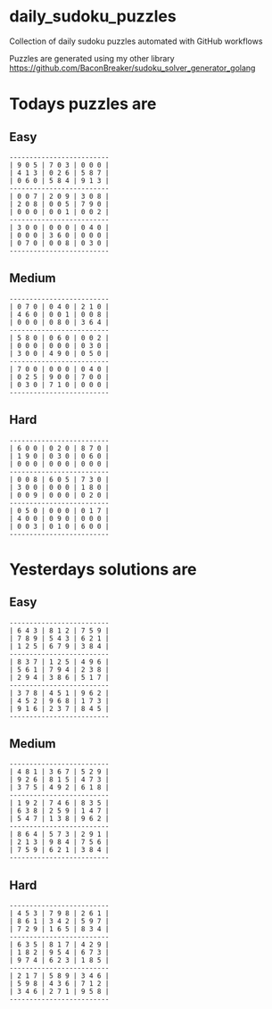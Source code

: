 
# daily_sudoku_puzzles 

Collection of daily sudoku puzzles automated with GitHub workflows 

Puzzles are generated using my other library https://github.com/BaconBreaker/sudoku_solver_generator_golang 
 

# Todays puzzles are 

## Easy 

```
-------------------------
| 9 0 5 | 7 0 3 | 0 0 0 | 
| 4 1 3 | 0 2 6 | 5 8 7 | 
| 0 6 0 | 5 8 4 | 9 1 3 | 
-------------------------
| 0 0 7 | 2 0 9 | 3 0 8 | 
| 2 0 8 | 0 0 5 | 7 9 0 | 
| 0 0 0 | 0 0 1 | 0 0 2 | 
-------------------------
| 3 0 0 | 0 0 0 | 0 4 0 | 
| 0 0 0 | 3 6 0 | 0 0 0 | 
| 0 7 0 | 0 0 8 | 0 3 0 | 
-------------------------
```
## Medium 

```
-------------------------
| 0 7 0 | 0 4 0 | 2 1 0 | 
| 4 6 0 | 0 0 1 | 0 0 8 | 
| 0 0 0 | 0 8 0 | 3 6 4 | 
-------------------------
| 5 8 0 | 0 6 0 | 0 0 2 | 
| 0 0 0 | 0 0 0 | 0 3 0 | 
| 3 0 0 | 4 9 0 | 0 5 0 | 
-------------------------
| 7 0 0 | 0 0 0 | 0 4 0 | 
| 0 2 5 | 9 0 0 | 7 0 0 | 
| 0 3 0 | 7 1 0 | 0 0 0 | 
-------------------------
```
## Hard 

```
-------------------------
| 6 0 0 | 0 2 0 | 8 7 0 | 
| 1 9 0 | 0 3 0 | 0 6 0 | 
| 0 0 0 | 0 0 0 | 0 0 0 | 
-------------------------
| 0 0 8 | 6 0 5 | 7 3 0 | 
| 3 0 0 | 0 0 0 | 1 8 0 | 
| 0 0 9 | 0 0 0 | 0 2 0 | 
-------------------------
| 0 5 0 | 0 0 0 | 0 1 7 | 
| 4 0 0 | 0 9 0 | 0 0 0 | 
| 0 0 3 | 0 1 0 | 6 0 0 | 
-------------------------
```
# Yesterdays solutions are 

## Easy 

```
-------------------------
| 6 4 3 | 8 1 2 | 7 5 9 | 
| 7 8 9 | 5 4 3 | 6 2 1 | 
| 1 2 5 | 6 7 9 | 3 8 4 | 
-------------------------
| 8 3 7 | 1 2 5 | 4 9 6 | 
| 5 6 1 | 7 9 4 | 2 3 8 | 
| 2 9 4 | 3 8 6 | 5 1 7 | 
-------------------------
| 3 7 8 | 4 5 1 | 9 6 2 | 
| 4 5 2 | 9 6 8 | 1 7 3 | 
| 9 1 6 | 2 3 7 | 8 4 5 | 
-------------------------
```
## Medium 

```
-------------------------
| 4 8 1 | 3 6 7 | 5 2 9 | 
| 9 2 6 | 8 1 5 | 4 7 3 | 
| 3 7 5 | 4 9 2 | 6 1 8 | 
-------------------------
| 1 9 2 | 7 4 6 | 8 3 5 | 
| 6 3 8 | 2 5 9 | 1 4 7 | 
| 5 4 7 | 1 3 8 | 9 6 2 | 
-------------------------
| 8 6 4 | 5 7 3 | 2 9 1 | 
| 2 1 3 | 9 8 4 | 7 5 6 | 
| 7 5 9 | 6 2 1 | 3 8 4 | 
-------------------------
```
## Hard 

```
-------------------------
| 4 5 3 | 7 9 8 | 2 6 1 | 
| 8 6 1 | 3 4 2 | 5 9 7 | 
| 7 2 9 | 1 6 5 | 8 3 4 | 
-------------------------
| 6 3 5 | 8 1 7 | 4 2 9 | 
| 1 8 2 | 9 5 4 | 6 7 3 | 
| 9 7 4 | 6 2 3 | 1 8 5 | 
-------------------------
| 2 1 7 | 5 8 9 | 3 4 6 | 
| 5 9 8 | 4 3 6 | 7 1 2 | 
| 3 4 6 | 2 7 1 | 9 5 8 | 
-------------------------
```
